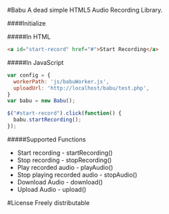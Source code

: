 #Babu
A dead simple HTML5 Audio Recording Library.

####Initialize

#####In HTML

```html
<a id="start-record" href="#">Start Recording</a>
```

#####In JavaScript

```javascript
var config = {
  workerPath: 'js/babuWorker.js',
  uploadUrl: 'http://localhost/babu/test.php',
}
var babu = new Babu();

$("#start-record").click(function() {
  babu.startRecording();
});
```
#####Supported Functions

* Start recording - startRecording()
* Stop recording - stopRecording()
* Play recorded audio - playAudio()
* Stop playing recorded audio - stopAudio()
* Download Audio - download()
* Upload Audio - upload()

#License
Freely distributable

